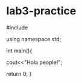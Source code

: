 # lab3-practice

#include <iostream>
  
 using namespace std;
 
 int main(){
  
  cout<<"Hola people!";
  
  return 0;
  }
  
